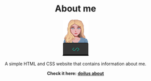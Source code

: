 
<div align="center">
<h1 align="center">About me</h1>
<p align="center">
<img src="img/myself_gif.gif">
</p>
A simple HTML and CSS website that contains information about me.  

**Check it here:** **[doilus about](https://doilus.github.io/doilus-about/)**  
</div>


